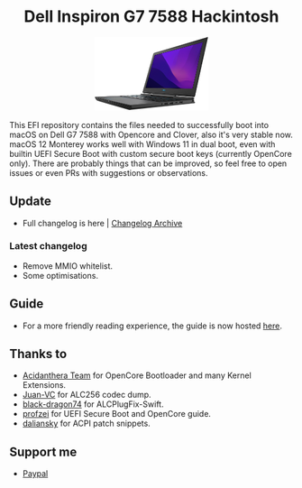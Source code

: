 <h1 align="center"> Dell Inspiron G7 7588 Hackintosh </h1>

<p align="center">
  <img src="./asset/g7.png" alt="Dell G7 7588" width="40%">
</p>

This EFI repository contains the files needed to successfully boot into macOS on Dell G7 7588 with Opencore and Clover, also it's very stable now. macOS 12 Monterey works well with Windows 11 in dual boot, even with builtin UEFI Secure Boot with custom secure boot keys (currently OpenCore only). There are probably things that can be improved, so feel free to open issues or even PRs with suggestions or observations.

## Update

* Full changelog is here | [Changelog Archive](https://github.com/aksm-unmei/Dell-Inspiron-G7-7588-Hackintosh/blob/main/Changelog.md)

### Latest changelog

- Remove MMIO whitelist.
- Some optimisations.

## Guide

* For a more friendly reading experience, the guide is now hosted [here](https://aksm-unmei.github.io/hackintosh-guide/dell-g7/).

<h2>Thanks to</h2>

* [Acidanthera Team](https://github.com/acidanthera) for OpenCore Bootloader and many Kernel Extensions.
* [Juan-VC](https://github.com/Juan-VC/Hackintosh-macOS-Dell-G7-7588/blob/main/codec_dump.txt) for ALC256 codec dump.
* [black-dragon74](https://github.com/black-dragon74/ALCPlugFix-Swift) for ALCPlugFix-Swift.
* [profzei](https://github.com/profzei/Matebook-X-Pro-2018/wiki/Enable-BIOS-Secure-Boot-with-OpenCore) for UEFI Secure Boot and OpenCore guide.
* [daliansky](https://github.com/daliansky/OC-little) for ACPI patch snippets.

<h2>Support me</h2>

* [Paypal](https://www.paypal.me/tekun0lxrd)
